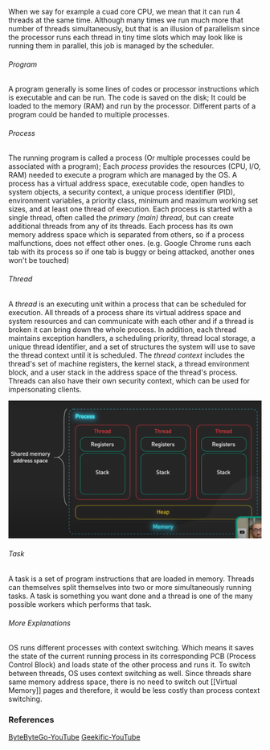 When we say for example a cuad core CPU, we mean that it can run 4 threads at the same time. Although many times we run much more that number of threads simultaneously, but that is an illusion of parallelism since the processor runs each thread in tiny time slots which may look like is running them in parallel, this job is managed by the scheduler.

###### Program
A program generally is some lines of codes or processor instructions which is executable and can be run. The code is saved on the disk; It could be loaded to the memory (RAM) and run by the processor. Different parts of a program could be handed to multiple processes.

###### Process
The running program is called a process (Or multiple processes could be associated with a program); Each _process_ provides the resources (CPU, I/O, RAM) needed to execute a program which are managed by the OS. A process has a virtual address space, executable code, open handles to system objects, a security context, a unique process identifier (PID), environment variables, a priority class, minimum and maximum working set sizes, and at least one thread of execution. Each process is started with a single thread, often called the _primary (main) thread_, but can create additional threads from any of its threads.
Each process has its own memory address space which is separated from others, so if a process malfunctions, does not effect other ones. (e.g. Google Chrome runs each tab with its process so if one tab is buggy or being attacked, another ones won't be touched)

###### Thread
A _thread_ is an executing unit within a process that can be scheduled for execution. All threads of a process share its virtual address space and system resources and can communicate with each other and if a thread is broken it can bring down the whole process. In addition, each thread maintains exception handlers, a scheduling priority, thread local storage, a unique thread identifier, and a set of structures the system will use to save the thread context until it is scheduled. The _thread context_ includes the thread's set of machine registers, the kernel stack, a thread environment block, and a user stack in the address space of the thread's process. Threads can also have their own security context, which can be used for impersonating clients.

![Process & Thread](proc-threads.png)

###### Task
A task is a set of program instructions that are loaded in memory. Threads can themselves split themselves into two or more simultaneously running tasks. A task is something you want done and a thread is one of the many possible workers which performs that task.

###### More Explanations
OS runs different processes with context switching. Which means it saves the state of the current running process in its corresponding PCB (Process Control Block) and loads state of the other process and runs it.
To switch between threads, OS uses context switching as well. Since threads share same memory address space, there is no need to switch out [[Virtual Memory]] pages and therefore, it would be less costly than process context switching.







### References
[ByteByteGo-YouTube](https://www.youtube.com/watch?v=4rLW7zg21gI)
[Geekific-YouTube](https://www.youtube.com/watch?v=hN2Yrf4tqTY)

